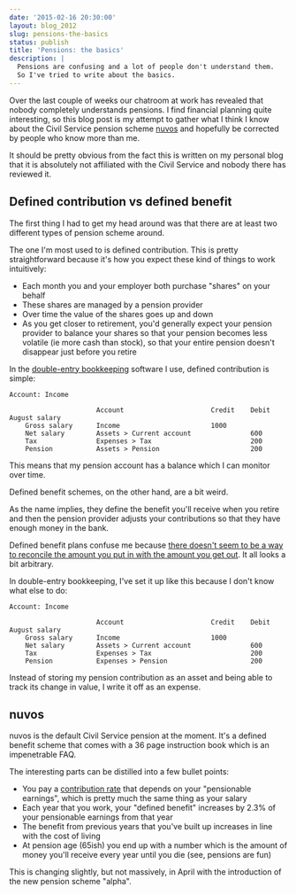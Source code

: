 ```yaml
---
date: '2015-02-16 20:30:00'
layout: blog_2012
slug: pensions-the-basics
status: publish
title: 'Pensions: the basics'
description: |
  Pensions are confusing and a lot of people don't understand them.
  So I've tried to write about the basics.
---
```


Over the last couple of weeks our chatroom at work has revealed that nobody
completely understands pensions. I find financial planning quite interesting, so this
blog post is my attempt to gather what I think I know about the Civil Service pension
scheme [nuvos][] and hopefully be corrected by people who know more than me.

[nuvos]: http://www.civilservicepensionscheme.org.uk/members/nuvos/

It should be pretty obvious from the fact this is written on my personal blog
that it is absolutely not affiliated with the Civil Service and nobody there
has reviewed it.

## Defined contribution vs defined benefit

The first thing I had to get my head around was that there are at least two different
types of pension scheme around.

The one I'm most used to is defined contribution. This is pretty straightforward because
it's how you expect these kind of things to work intuitively:

- Each month you and your employer both purchase "shares" on your behalf
- These shares are managed by a pension provider
- Over time the value of the shares goes up and down
- As you get closer to retirement, you'd generally expect your pension provider
  to balance your shares so that your pension becomes less volatile (ie more cash than stock),
  so that your entire pension doesn't disappear just before you retire

In the [double-entry bookkeeping][doubleentry] software I use, defined contribution is simple:

```
Account: Income

                      Account                      Credit    Debit
August salary
    Gross salary      Income                       1000
    Net salary        Assets > Current account               600
    Tax               Expenses > Tax                         200
    Pension           Assets > Pension                       200
```

[doubleentry]: https://en.wikipedia.org/wiki/Double-entry_bookkeeping_system

This means that my pension account has a balance which I can monitor over time.

Defined benefit schemes, on the other hand, are a bit weird.

As the name implies, they define the benefit you'll receive when you retire and then the pension
provider adjusts your contributions so that they have enough money in the bank.

Defined benefit plans confuse me because [there doesn't seem to be a way to reconcile the amount
you put in with the amount you get out][money-stack-44463]. It all looks a bit arbitrary.

[money-stack-44463]: https://money.stackexchange.com/questions/44463/double-entry-bookkeeping-for-a-defined-benefit-pension-scheme

In double-entry bookkeeping, I've set it up like this because I don't know what else to do:

```
Account: Income

                      Account                      Credit    Debit
August salary
    Gross salary      Income                       1000
    Net salary        Assets > Current account               600
    Tax               Expenses > Tax                         200
    Pension           Expenses > Pension                     200
```

Instead of storing my pension contribution as an asset and being able to track its change in value,
I write it off as an expense.

## nuvos

nuvos is the default Civil Service pension at the moment. It's a defined benefit scheme that comes
with a 36 page instruction book which is an impenetrable FAQ.

The interesting parts can be distilled into a few bullet points:

- You pay a [contribution rate][rates] that depends on your "pensionable earnings", which is
  pretty much the same thing as your salary
- Each year that you work, your "defined benefit" increases by 2.3% of your pensionable earnings
  from that year
- The benefit from previous years that you've built up increases in line with the cost of living
- At pension age (65ish) you end up with a number which is the amount of money you'll receive
  every year until you die (see, pensions are fun)

[rates]: http://www.civilservicepensionscheme.org.uk/members/contribution-rates/

This is changing slightly, but not massively, in April with the introduction
of the new pension scheme "alpha".
